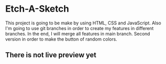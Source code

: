 # Etch-A-Sketch

This project is going to be make by using HTML, CSS and JavaScript. Also I'm going to use git branches in order to create my features in different branches. In the end, I will merge all features in main branch. Second version in order to make the button of random colors.

## There is not live preview yet